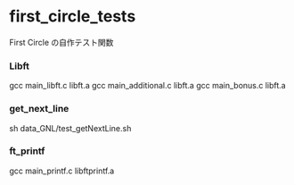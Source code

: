 # first_circle_tests
First Circle の自作テスト関数

### Libft
gcc main_libft.c libft.a
gcc main_additional.c libft.a
gcc main_bonus.c libft.a

### get_next_line
sh data_GNL/test_getNextLine.sh

### ft_printf
gcc main_printf.c libftprintf.a

